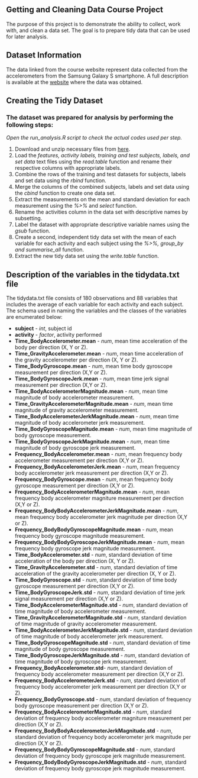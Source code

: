 Getting and Cleaning Data Course Project
----------------------------------------
The purpose of this project is to demonstrate the ability to collect, work with, and clean a data set. The goal is to prepare tidy data that can be used for later analysis.

Dataset Information
-------------------
The data linked from the course website represent data collected from the accelerometers from the Samsung Galaxy S smartphone. A full description is available at the [website](http://archive.ics.uci.edu/ml/datasets/Human+Activity+Recognition+Using+Smartphones) where the data was obtained.

Creating the Tidy Dataset
--------------------------
### The dataset was prepared for analysis by performing the following steps:
*Open the run_analysis.R script to check the actual codes used per step.*
1. Download and unzip necessary files from [here](https://d396qusza40orc.cloudfront.net/getdata%2Fprojectfiles%2FUCI%20HAR%20Dataset.zip).
2. Load the *features, activity labels, training and test subjects, labels, and set data* text files using the *read.table* function and rename their respective columns with appropriate labels.
3. Combine the rows of the training and test datasets for subjects, labels and set data using the *rbind* function.
4. Merge the columns of the combined subjects, labels and set data using the *cbind* function to create one data set.
5. Extract the measurements on the mean and standard deviation for each measurement using the *%>%* and *select* function.
6. Rename the activities column in the data set with descriptive names by subsetting.
7. Label the dataset with appropriate descriptive variable names using the *gsub* function.
8. Create a second, independent tidy data set with the mean of each variable for each activity and each subject using the *%>%, group_by and summarise_all* function.
9. Extract the new tidy data set using the *write.table* function.

Description of the variables in the tidydata.txt file
-------------------------------------------------------
The tidydata.txt file consists of 180 observations and 88 variables that includes the average of each variable for each activity and each subject. The schema used in naming the variables and the classes of the variables are enumerated below:

* **subject** - *int*, subject id
* **activity** - *factor*, activity performed
* **Time_BodyAccelerometer.mean** - *num*, mean time acceleration of the body per direction (X, Y or Z).
* **Time_GravityAccelerometer.mean** - *num*, mean time acceleration of the gravity accelerometer per direction (X, Y or Z).
* **Time_BodyGyroscope.mean** - *num*, mean time body gyroscope measurement per direction (X,Y or Z).
* **Time_BodyGyroscopeJerk.mean** - *num*, mean time jerk signal measurement per direction (X,Y or Z).
* **Time_BodyAccelerometerMagnitude.mean** - *num*, mean time magnitude of body accelerometer measurement.
* **Time_GravityAccelerometerMagnitude.mean** - *num*, mean time magnitude of gravity accelerometer measurement.
* **Time_BodyAccelerometerJerkMagnitude.mean** - *num*, mean time magnitude of body accelerometer jerk measurement.
* **Time_BodyGyroscopeMagnitude.mean** - *num*, mean time magnitude of body gyroscope measurement.
* **Time_BodyGyroscopeJerkMagnitude.mean** - *num*, mean time magnitude of body gyroscope jerk measurement.
* **Frequency_BodyAccelerometer.mean** - *num*, mean frequency body accelerometer measurement per direction (X,Y or Z).
* **Frequency_BodyAccelerometerJerk.mean** - *num*, mean frequency body accelerometer jerk measurement per direction (X,Y or Z).
* **Frequency_BodyGyroscope.mean** - *num*, mean frequency body gyroscope measurement per direction (X,Y or Z).
* **Frequency_BodyAccelerometerMagnitude.mean** - *num*, mean frequency body accelerometer magniture measurement per direction (X,Y or Z).
* **Frequency_BodyBodyAccelerometerJerkMagnitude.mean** -  *num*, mean frequency body accelerometer jerk magnitude per direction (X,Y or Z).
* **Frequency_BodyBodyGyroscopeMagnitude.mean** - *num*, mean frequency body gyroscope magnitude measurement.
* **Frequency_BodyBodyGyroscopeJerkMagnitude.mean** - *num*, mean frequency body gyroscope jerk magnitude measurement.
* **Time_BodyAccelerometer.std** - *num*, standard deviation of time acceleration of the body per direction (X, Y or Z).
* **Time_GravityAccelerometer.std** - *num*, standard deviation of time acceleration of the gravity accelerometer per direction (X, Y or Z).
* **Time_BodyGyroscope.std** - *num*, standard deviation of time body gyroscope measurement per direction (X,Y or Z).
* **Time_BodyGyroscopeJerk.std** - *num*, standard deviation of time jerk signal measurement per direction (X,Y or Z).
* **Time_BodyAccelerometerMagnitude.std** - *num*, standard deviation of time magnitude of body accelerometer measurement.
* **Time_GravityAccelerometerMagnitude.std**  - *num*, standard deviation of time magnitude of gravity accelerometer measurement.
* **Time_BodyAccelerometerJerkMagnitude.std** - *num*, standard deviation of time magnitude of body accelerometer jerk measurement.
* **Time_BodyGyroscopeMagnitude.std**  - *num*, standard deviation of time magnitude of body gyroscope measurement.
* **Time_BodyGyroscopeJerkMagnitude.std** - *num*, standard deviation of time magnitude of body gyroscope jerk measurement.
* **Frequency_BodyAccelerometer.std**- *num*, standard deviation of frequency body accelerometer measurement per direction (X,Y or Z).
* **Frequency_BodyAccelerometerJerk.std** - *num*, standard deviation of frequency body accelerometer jerk measurement per direction (X,Y or Z).
* **Frequency_BodyGyroscope.std** - *num*, standard deviation of frequency body gyroscope measurement per direction (X,Y or Z).
* **Frequency_BodyAccelerometerMagnitude.std** - *num*, standard deviation of frequency body accelerometer magniture measurement per direction (X,Y or Z).
* **Frequency_BodyBodyAccelerometerJerkMagnitude.std** -  *num*, standard deviation of frequency body accelerometer jerk magnitude per direction (X,Y or Z).
* **Frequency_BodyBodyGyroscopeMagnitude.std** - *num*, standard deviation of frequency body gyroscope jerk magnitude measurement.
* **Frequency_BodyBodyGyroscopeJerkMagnitude.std** - *num*, standard deviation of frequency body gyroscope jerk magnitude measurement.
